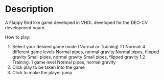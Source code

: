 # Description
A Flappy Bird like game developed in VHDL developed for the DEO-CV development board.

How to play:
1. Select your desired game mode (Normal or Training)
  1.1 Normal:
      4 different game levels
      Normal pipes, normal gravity
      Normal pipes, flipped gravity
      Small pipes, normal gravity
      Small pipes, flipped gravity
  1.2 Training:
      1 game level
      Normal pipes, normal gravity
3. Click play to be taken into the game
4. Click to make the player jump
